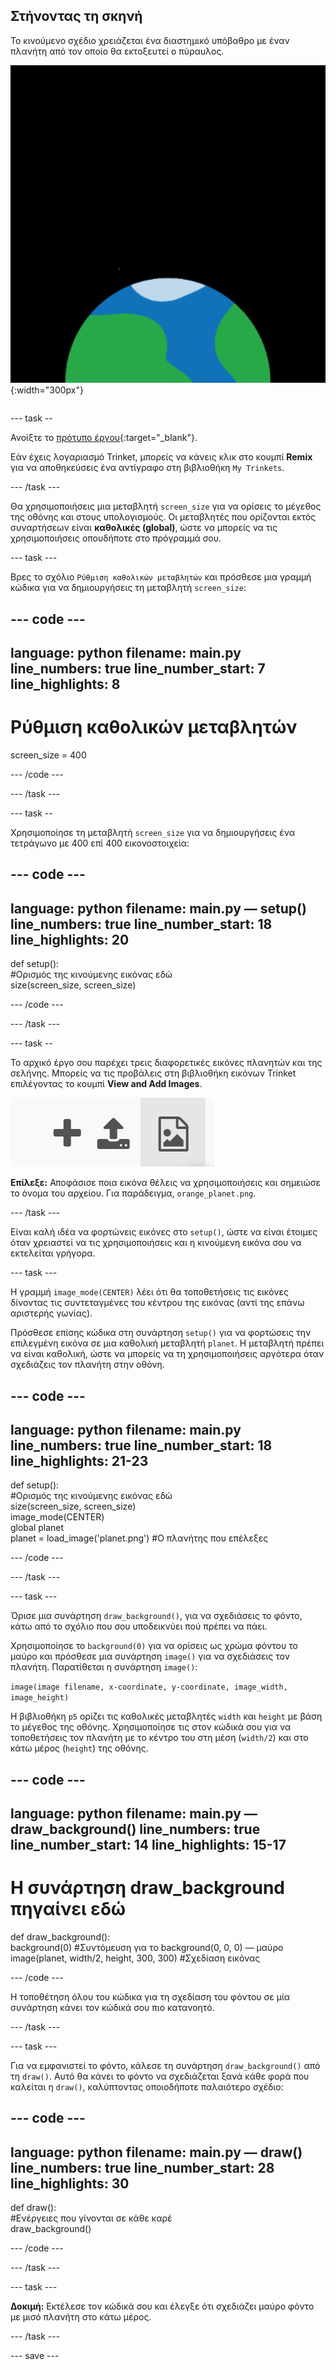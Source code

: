 ## Στήνοντας τη σκηνή

<div style="display: flex; flex-wrap: wrap">
<div style="flex-basis: 200px; flex-grow: 1; margin-right: 15px;">
Το κινούμενο σχέδιο χρειάζεται ένα διαστημικό υπόβαθρο με έναν πλανήτη από τον οποίο θα εκτοξευτεί ο πύραυλος.
</div>
<div>

![Ένας πλανήτης σε μαύρο φόντο.](images/step_2.png){:width="300px"}

</div>
</div>

--- task --

Ανοίξτε το [πρότυπο έργου](https://trinket.io/python/f2199f5a8c){:target="_blank"}.

Εάν έχεις λογαριασμό Trinket, μπορείς να κάνεις κλικ στο κουμπί **Remix** για να αποθηκεύσεις ένα αντίγραφο στη βιβλιοθήκη `My Trinkets`.

--- /task ---

Θα χρησιμοποιήσεις μια μεταβλητή `screen_size` για να ορίσεις το μέγεθος της οθόνης και στους υπολογισμούς. Οι μεταβλητές που ορίζονται εκτός συναρτήσεων είναι **καθολικές (global)**, ώστε να μπορείς να τις χρησιμοποιήσεις οπουδήποτε στο πρόγραμμά σου.

--- task ---

Βρες το σχόλιο `Ρύθμιση καθολικών μεταβλητών` και πρόσθεσε μια γραμμή κώδικα για να δημιουργήσεις τη μεταβλητή `screen_size`:

--- code ---
---
language: python filename: main.py line_numbers: true line_number_start: 7
line_highlights: 8
---

# Ρύθμιση καθολικών μεταβλητών
screen_size = 400

--- /code ---

--- /task ---

--- task --

Χρησιμοποίησε τη μεταβλητή `screen_size` για να δημιουργήσεις ένα τετράγωνο με 400 επί 400 εικονοστοιχεία:

--- code ---
---
language: python filename: main.py — setup() line_numbers: true line_number_start: 18
line_highlights: 20
---

def setup():   
#Ορισμός της κινούμενης εικόνας εδώ   
size(screen_size, screen_size)


--- /code ---

--- /task ---

--- task --

Το αρχικό έργο σου παρέχει τρεις διαφορετικές εικόνες πλανητών και της σελήνης. Μπορείς να τις προβάλεις στη βιβλιοθήκη εικόνων Trinket επιλέγοντας το κουμπί **View and Add Images**.

![Ένα σύμβολο συν, ένα σύμβολο μεταφόρτωσης και ένα σύμβολο εικόνας. Το σύμβολο της εικόνας έχει επισημανθεί.](images/trinket_image.png)

**Επίλεξε:** Αποφάσισε ποια εικόνα θέλεις να χρησιμοποιήσεις και σημειώσε το όνομα του αρχείου. Για παράδειγμα, `orange_planet.png`.

--- /task ---

Είναι καλή ιδέα να φορτώνεις εικόνες στο `setup()`, ώστε να είναι έτοιμες όταν χρειαστεί να τις χρησιμοποιήσεις και η κινούμενη εικόνα σου να εκτελείται γρήγορα.

--- task ---

Η γραμμή `image_mode(CENTER)` λέει ότι θα τοποθετήσεις τις εικόνες δίνοντας τις συντεταγμένες του κέντρου της εικόνας (αντί της επάνω αριστερής γωνίας).

Πρόσθεσε επίσης κώδικα στη συνάρτηση `setup()` για να φορτώσεις την επιλεγμένη εικόνα σε μια καθολική μεταβλητή `planet`. Η μεταβλητή πρέπει να είναι καθολική, ώστε να μπορείς να τη χρησιμοποιήσεις αργότερα όταν σχεδιάζεις τον πλανήτη στην οθόνη.

--- code ---
---
language: python filename: main.py line_numbers: true line_number_start: 18
line_highlights: 21-23
---

def setup():   
#Ορισμός της κινούμενης εικόνας εδώ   
size(screen_size, screen_size)   
image_mode(CENTER)   
global planet   
planet = load_image('planet.png') #Ο πλανήτης που επέλεξες


--- /code ---

--- /task ---

--- task ---

Όρισε μια συνάρτηση `draw_background()`, για να σχεδιάσεις το φόντο, κάτω από το σχόλιο που σου υποδεικνύει πού πρέπει να πάει.

Χρησιμοποίησε το `background(0)` για να ορίσεις ως χρώμα φόντου το μαύρο και πρόσθεσε μια συνάρτηση `image()` για να σχεδιάσεις τον πλανήτη. Παρατίθεται η συνάρτηση `image()`:

`image(image filename, x-coordinate, y-coordinate, image_width, image_height)`

Η βιβλιοθήκη `p5` ορίζει τις καθολικές μεταβλητές `width` και `height` με βάση το μέγεθος της οθόνης. Χρησιμοποίησε τις στον κώδικά σου για να τοποθετήσεις τον πλανήτη με το κέντρο του στη μέση (`width/2`) και στο κάτω μέρος (`height`) της οθόνης.

--- code ---
---
language: python filename: main.py — draw_background() line_numbers: true line_number_start: 14
line_highlights: 15-17
---

# Η συνάρτηση draw_background πηγαίνει εδώ
def draw_background():   
background(0) #Συντόμευση για το background(0, 0, 0) — μαύρο    
image(planet, width/2, height, 300, 300) #Σχεδίαση εικόνας


--- /code ---

Η τοποθέτηση όλου του κώδικα για τη σχεδίαση του φόντου σε μία συνάρτηση κάνει τον κώδικά σου πιο κατανοητό.

--- /task ---

--- task ---

Για να εμφανιστεί το φόντο, κάλεσε τη συνάρτηση `draw_background()` από τη `draw()`. Αυτό θα κάνει το φόντο να σχεδιάζεται ξανά κάθε φορά που καλείται η `draw()`, καλύπτοντας οποιοδήποτε παλαιότερο σχέδιο:

--- code ---
---
language: python filename: main.py — draw() line_numbers: true line_number_start: 28
line_highlights: 30
---

def draw():   
#Ενέργειες που γίνονται σε κάθε καρέ    
draw_background()

--- /code ---

--- /task ---

--- task ---

**Δοκιμή:** Εκτέλεσε τον κώδικά σου και έλεγξε ότι σχεδιάζει μαύρο φόντο με μισό πλανήτη στο κάτω μέρος.

--- /task ---

--- save ---
